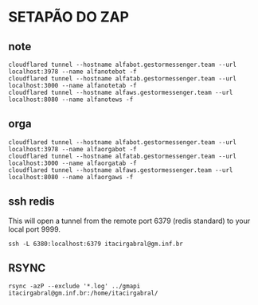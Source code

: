 # SETAPÃO DO ZAP

## note
```
cloudflared tunnel --hostname alfabot.gestormessenger.team --url localhost:3978 --name alfanotebot -f
cloudflared tunnel --hostname alfatab.gestormessenger.team --url localhost:3000 --name alfanotetab -f
cloudflared tunnel --hostname alfaws.gestormessenger.team --url localhost:8080 --name alfanotews -f
```
## orga
```
cloudflared tunnel --hostname alfabot.gestormessenger.team --url localhost:3978 --name alfaorgabot -f
cloudflared tunnel --hostname alfatab.gestormessenger.team --url localhost:3000 --name alfaorgatab -f
cloudflared tunnel --hostname alfaws.gestormessenger.team --url localhost:8080 --name alfaorgaws -f
```

## ssh redis
This will open a tunnel from the remote port 6379 (redis standard) to your local port 9999.
```
ssh -L 6380:localhost:6379 itacirgabral@gm.inf.br
```
## RSYNC
```
rsync -azP --exclude '*.log' ../gmapi itacirgabral@gm.inf.br:/home/itacirgabral/
```
